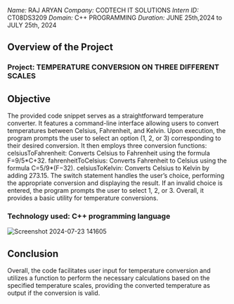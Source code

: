 *Name:* RAJ ARYAN 
*Company:* CODTECH IT SOLUTIONS 
*Intern ID:* CT08DS3209 
*Domain:* C++ PROGRAMMING 
*Duration:* JUNE 25th,2024 to JULY 25th, 2024


## Overview of the Project

### Project: TEMPERATURE CONVERSION ON THREE DIFFERENT SCALES

## Objective
The provided code snippet serves as a straightforward temperature converter. It features a command-line interface allowing users to convert temperatures between Celsius, Fahrenheit, and Kelvin. Upon execution, the program prompts the user to select an option (1, 2, or 3) corresponding to their desired conversion. It then employs three conversion functions:
celsiusToFahrenheit: Converts Celsius to Fahrenheit using the formula F=9/5*​C+32.
fahrenheitToCelsius: Converts Fahrenheit to Celsius using the formula C=5/9*​(F−32).
celsiusToKelvin: Converts Celsius to Kelvin by adding 273.15.
The switch statement handles the user’s choice, performing the appropriate conversion and displaying the result. If an invalid choice is entered, the program prompts the user to select 1, 2, or 3. Overall, it provides a basic utility for temperature conversions. 

### Technology used: C++ programming language

![Screenshot 2024-07-23 141605](https://github.com/user-attachments/assets/ec449d6f-62a2-4fb4-a87e-7d1e5a431a59)


## Conclusion
Overall, the code facilitates user input for temperature conversion and utilizes a function to perform the necessary calculations based on the specified temperature scales, providing the converted temperature as output if the conversion is valid.
